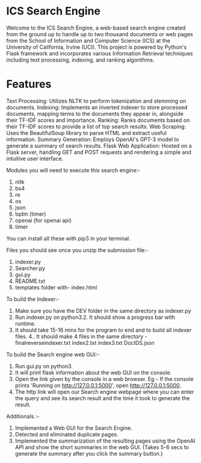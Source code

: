 # ICS Search Engine

Welcome to the ICS Search Engine, a web-based search engine created from the ground up to handle up to two thousand documents or web pages from the School of Information and Computer Science (ICS) at the University of California, Irvine (UCI). This project is powered by Python's Flask framework and incorporates various Information Retrieval techniques including text processing, indexing, and ranking algorithms.

# Features

Text Processing: Utilizes NLTK to perform tokenization and stemming on documents.
Indexing: Implements an inverted indexer to store processed documents, mapping terms to the documents they appear in, alongside their TF-IDF scores and importance.
Ranking: Ranks documents based on their TF-IDF scores to provide a list of top search results.
Web Scraping: Uses the BeautifulSoup library to parse HTML and extract useful information.
Summary Generation: Employs OpenAI's GPT-3 model to generate a summary of search results.
Flask Web Application: Hosted on a Flask server, handling GET and POST requests and rendering a simple and intuitive user interface.

Modules you will need to execute this search engine:-
1. nltk
2. bs4
3. re
4. os
5. json
6. tqdm (timer)
7. openai (for openai api)
8. timer

You can install all these with pip3  in your terminal.

Files you should see once you unzip the submission file:-
1. indexer.py
2. Searcher.py
3. gui.py
4. README.txt
5. templates folder with-
                index.html

To build the Indexer:-
1. Make sure you have the DEV folder in the same directory as indexer.py
2. Run indexer.py on python3.2. It should show a progress bar with runtime.
3. It should take 15-16 mins for the program to end and to build all indexer files.
4.. It should make 4 files in the same directory - 
                    finalreverseindexer.txt
                    index2.txt
                    index3.txt
                    DocIDS.json


To build the Search engine web GUI:-
1. Run gui.py on python3.
2. It will print flask information about the web GUI on the console.
3. Open the link given by the console in a web browser. Eg - If the console prints 'Running on http://127.0.0.1:5000', open http://127.0.0.1:5000. 
4. The http link will open our Search engine webpage where you can enter the query and see its search result and the time it took to generate the result.


Additionals :-
1. Implemented a Web GUI for the Search Engine.
2. Detected and eliminated duplicate pages.
3. Implemented the summarization of the resulting pages using the OpenAI API and show the short summaries in the web GUI. (Takes 5-6 secs to generate the summary after you click the summary button.)
